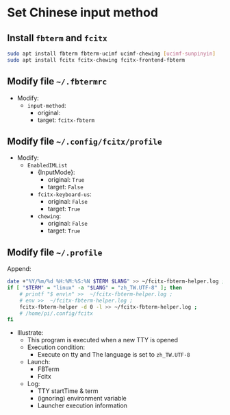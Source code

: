 # Set Chinese input method
## Install `fbterm` and `fcitx`
```bash
sudo apt install fbterm fbterm-ucimf ucimf-chewing [ucimf-sunpinyin]
sudo apt install fcitx fcitx-chewing fcitx-frontend-fbterm 
```
## Modify file `~/.fbtermrc`
- Modify:
  - `input-method`: 
    - original: 
    - target: `fcitx-fbterm`
## Modify file `~/.config/fcitx/profile`
- Modify:
  - `EnabledIMList`
    - {InputMode}: 
      - original: `True`
      - target: `False`
    - `fcitx-keyboard-us`: 
      - original: `False`
      - target: `True`
    - `chewing`: 
      - original: `False`
      - target: `True`
## Modify file `~/.profile`
Append:
```bash
date +"%Y/%m/%d %H:%M:%S:%N $TERM $LANG" >> ~/fcitx-fbterm-helper.log ;
if [ "$TERM" = "linux" -a "$LANG" = "zh_TW.UTF-8" ]; then
    # printf "$ env\n" >>  ~/fcitx-fbterm-helper.log ;
    # env >>  ~/fcitx-fbterm-helper.log ;
    fcitx-fbterm-helper -d 0 -l >> ~/fcitx-fbterm-helper.log ;
    # /home/pi/.config/fcitx
fi
```
- Illustrate: 
  - This program is executed when a new TTY is opened
  - Execution condition:
    - Execute on tty and The language is set to `zh_TW.UTF-8`
  - Launch: 
    - FBTerm
    - Fcitx
  - Log:
    - TTY startTime & term
    - (ignoring) environment variable
    - Launcher execution information
